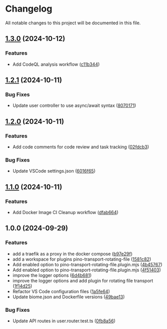 # Changelog

All notable changes to this project will be documented in this file.

## [1.3.0](https://github.com/MKAbuMattar/express-boilerplate/compare/v1.2.1...v1.3.0) (2024-10-12)


### Features

* Add CodeQL analysis workflow ([c11b344](https://github.com/MKAbuMattar/express-boilerplate/commit/c11b34492cf2389e2f6e8e2e78489f99e008f0b2))

## [1.2.1](https://github.com/MKAbuMattar/express-boilerplate/compare/v1.2.0...v1.2.1) (2024-10-11)


### Bug Fixes

* Update user controller to use async/await syntax ([8070171](https://github.com/MKAbuMattar/express-boilerplate/commit/80701715279654f7e6c50f3c2fe8ee4b64273062))

## [1.2.0](https://github.com/MKAbuMattar/express-boilerplate/compare/v1.1.0...v1.2.0) (2024-10-11)


### Features

* Add code comments for code review and task tracking ([02fdcb3](https://github.com/MKAbuMattar/express-boilerplate/commit/02fdcb338357ebc722952d336ca7c3964bb4335b))


### Bug Fixes

* Update VSCode settings.json ([6016f65](https://github.com/MKAbuMattar/express-boilerplate/commit/6016f65d0a63148dd3eafbe327fd55bf7e397d33))

## [1.1.0](https://github.com/MKAbuMattar/express-boilerplate/compare/v1.0.0...v1.1.0) (2024-10-11)


### Features

* Add Docker Image CI Cleanup workflow ([dfab664](https://github.com/MKAbuMattar/express-boilerplate/commit/dfab664495e735c14b7345daef96af64d6b9b355))

## 1.0.0 (2024-09-29)


### Features

* add a traefik as a proxy in the docker compose ([b97e29f](https://github.com/MKAbuMattar/express-boilerplate/commit/b97e29fb1804001ef44237e1662f2cdc40596022))
* add a workspace for plugins pino-transport-rotating-file ([1581c82](https://github.com/MKAbuMattar/express-boilerplate/commit/1581c82bdb1f331984757221e0c9aee2fc7c7edb))
* Add enabled option to pino-transport-rotating-file.plugin.mjs ([4b45767](https://github.com/MKAbuMattar/express-boilerplate/commit/4b45767da93d53f0d310f81bb8499d45b34b6903))
* Add enabled option to pino-transport-rotating-file.plugin.mjs ([4f51403](https://github.com/MKAbuMattar/express-boilerplate/commit/4f51403b97d6a213f74c00f52a72d53bd43dacdd))
* improve the logger options ([6d4b681](https://github.com/MKAbuMattar/express-boilerplate/commit/6d4b681db4da9b019b0a29db07473db0aa26c0d5))
* improve the logger options and add plugin for rotating file transport ([1f14d25](https://github.com/MKAbuMattar/express-boilerplate/commit/1f14d25abc51471e0799c81128c4195949971e70))
* Refactor VS Code configuration files ([1a5fe64](https://github.com/MKAbuMattar/express-boilerplate/commit/1a5fe6439e062d4782b3838feb0f0b4f11ffdf2c))
* Update biome.json and Dockerfile versions ([49bae13](https://github.com/MKAbuMattar/express-boilerplate/commit/49bae13a8a1772dfff5e0b80aa668d3968952a63))


### Bug Fixes

* Update API routes in user.router.test.ts ([0fb8a56](https://github.com/MKAbuMattar/express-boilerplate/commit/0fb8a56d2d8159059cd3ee93c51b91772d5f1c1c))
